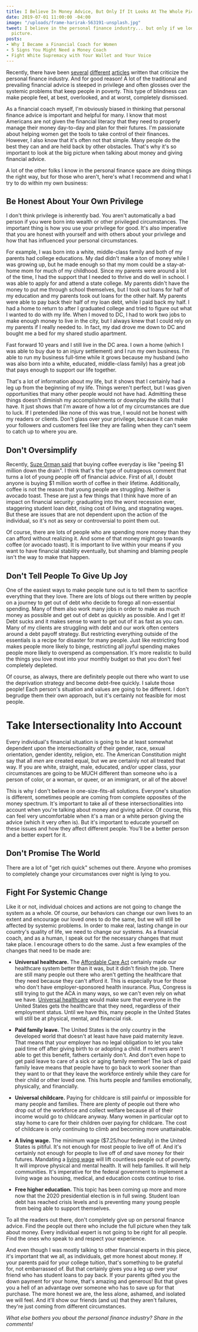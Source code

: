 ```yaml
---
title: I Believe In Money Advice, But Only If It Looks At The Whole Picture
date: 2019-07-01 11:00:00 -04:00
image: "/uploads/frame-harirak-563191-unsplash.jpg"
tweet: I believe in the personal finance industry... but only if we look at the whole
  picture.
posts:
- Why I Became a Financial Coach for Women
- 5 Signs You Might Need a Money Coach
- Fight White Supremacy with Your Wallet and Your Voice
---
```


Recently, there have been [several](https://www.gq.com/story/suze-orman-personal-finance?fbclid=IwAR05723xbP5C46rs-WMK_1KpQvJjT-WpWYWtFwz6uSqmpW6qRyIfYGsE-Yo) [different](https://www.vice.com/en_us/article/ev3dde/most-money-advice-is-worthless) [articles](https://www.fastcompany.com/90343899/sallie-krawcheck-saving-money-latte-advice) written that criticize the personal finance industry. And for good reason! A lot of the traditional and prevailing financial advice is steeped in privilege and often glosses over the systemic problems that keep people in poverty. This type of blindness can make people feel, at best, overlooked, and at worst, completely dismissed.

As a financial coach myself, I'm obviously biased in thinking that personal finance advice is important and helpful for many. I know that most Americans are not given the financial literacy that they need to properly manage their money day-to-day and plan for their futures. I'm passionate about helping women get the tools to take control of their finances. However, I also know that it's often not that simple. Many people do the best they can and are held back by other obstacles. That's why it's so important to look at the big picture when talking about money and giving financial advice. 

A lot of the other folks I know in the personal finance space are doing things the right way, but for those who aren't, here's what I recommend and what I try to do within my own business:

## Be Honest About Your Own Privilege

I don't think privilege is inherently bad. You aren't automatically a bad person if you were born into wealth or other privileged circumstances. The important thing is how you use your privilege for good. It's also imperative that you are honest with yourself and with others about your privilege and how that has influenced your personal circumstances.

For example, I was born into a white, middle-class family and both of my parents had college educations. My dad didn't make a ton of money while I was growing up, but he made enough so that my mom could be a stay-at-home mom for much of my childhood. Since my parents were around a lot of the time, I had the support that I needed to thrive and do well in school. I was able to apply for and attend a state college. My parents didn't have the money to put me through school themselves, but I took out loans for half of my education and my parents took out loans for the other half. My parents were able to pay back their half of my loan debt, while I paid back my half. I had a home to return to after I graduated college and tried to figure out what I wanted to do with my life. When I moved to DC, I had to work two jobs to make enough money to live in the city, but I always knew that I could rely on  my parents if I really needed to. In fact, my dad drove me down to DC and bought me a bed for my shared studio apartment. 

Fast forward 10 years and I still live in the DC area. I own a home (which I was able to buy due to an injury settlement) and I run my own business. I'm able to run my business full-time while it grows because my husband (who was also born into a white, educated, middle-class family) has a great job that pays enough to support our life together. 

That's a lot of information about my life, but it shows that I certainly had a leg up from the beginning of my life. Things weren't perfect, but I was given opportunities that many other people would not have had. Admitting these things doesn't diminish my accomplishments or downplay the skills that I have. It just shows that I'm aware of how a lot of my circumstances are due to luck. If I pretended like none of this was true, I would not be honest with my readers or clients. Don't glass over your privilege, because it can make your followers and customers feel like they are failing when they can't seem to catch up to where you are. 

## Don't Oversimplify

Recently, [Suze Orman said](https://www.cnbc.com/2019/03/28/suze-orman-spending-money-on-coffee-is-like-throwing-1-million-down-the-drain.html) that buying coffee everyday is like "peeing $1 million down the drain". I think that's the type of outrageous comment that turns a lot of young people off of financial advice. First of all, I doubt anyone is buying $1 million worth of coffee in their lifetime. Additionally, coffee is not the reason that young people are struggling. Neither is avocado toast. These are just a few things that I think have more of an impact on financial security: graduating into the worst recession ever, staggering student loan debt, rising cost of living, and stagnating wages. But these are issues that are not dependent upon the action of the individual, so it's not as sexy or controversial to point them out. 

Of course, there are lots of people who are spending more money than they can afford without realizing it. And some of that money might go towards coffee (or avocado toast). It is important to live within your means if you want to have financial stability eventually, but shaming and blaming people isn't the way to make that happen. 

## Don't Tell People To Give Up Joy

One of the easiest ways to make people tune out is to tell them to sacrifice everything that they love. There are lots of blogs out there written by people on a journey to get out of debt who decide to forego all non-essential spending. Many of them also work many jobs in order to make as much money as possible and get out of debt as quickly as possible. And I get it! Debt sucks and it makes sense to want to get out of it as fast as you can. Many of my clients are struggling with debt and our work often centers around a debt payoff strategy. But restricting everything outside of the essentials is a recipe for disaster for many people. Just like restricting food makes people more likely to binge, restricting all joyful spending makes people more likely to overspend as compensation. It's more realistic to build the things you love most into your monthly budget so that you don't feel completely depleted. 

Of course, as always, there are definitely people out there who want to use the deprivation strategy and become debt-free quickly. I salute those people! Each person's situation and values are going to be different. I don't begrudge them their own approach, but it's certainly not feasible for most people. 

# Take Intersectionality Into Account

Every individual's financial situation is going to be at least somewhat dependent upon the intersectionality of their gender, race, sexual orientation, gender identity, religion, etc. The American Constitution might say that all *men* are created equal, but we are certainly not all treated that way. If you are white, straight, male, educated, and/or upper class, your circumstances are going to be MUCH different than someone who is a person of color, or a woman, or queer, or an immigrant, or all of the above! 

This is why I don't believe in one-size-fits-all solutions. Everyone's situation is different, sometimes people are coming from complete opposites of the money spectrum. It's important to take all of these intersectionalities into account when you're talking about money and giving advice. Of course, this can feel very uncomfortable when it's a man or a white person giving the advice (which it very often is). But it's important to educate yourself on these issues and how they affect different people. You'll be a better person and a better expert for it.

## Don't Promise The World

There are a lot of "get rich quick" schemes out there. Anyone who promises to completely change your circumstances over night is lying to you. 

## Fight For Systemic Change

Like it or not, individual choices and actions are not going to change the system as a whole. Of course, our behaviors can change our own lives to an extent and encourage our loved ones to do the same, but we will still be affected by systemic problems. In order to make real, lasting change in our country's quality of life, we need to change our systems. As a financial coach, and as a human, I speak out for the necessary changes that must take place. I encourage others to do the same. Just a few examples of the changes that need to be made are:

* **Universal healthcare.** The [Affordable Care Act](https://www.healthcare.gov/glossary/affordable-care-act/) certainly made our healthcare system better than it was, but it didn't finish the job. There are still many people out there who aren't getting the healthcare that they need because they can't afford it. This is especially true for those who don't have employer-sponsored health insurance. Plus, Congress is still trying to gut the ACA in many ways, so we can't even rely on what we have. [Universal healthcare](https://www.who.int/health_financing/universal_coverage_definition/en/) would make sure that everyone in the United States gets the healthcare that they need, regardless of their employment status. Until we have this, many people in the United States will still be at physical, mental, and financial risk. 

* **Paid family leave.** The United States is the only country in the developed world that doesn't at least have have paid maternity leave. That means that your employer has no legal obligation to let you take paid time off after giving birth to or adopting a child. If mothers aren't able to get this benefit, fathers certainly don't. And don't even hope to get paid leave to care of a sick or aging family member! The lack of paid family leave means that people have to go back to work sooner than they want to or that they leave the workforce entirely while they care for their child or other loved one. This hurts people and families emotionally, physically, and financially. 

* **Universal childcare.** Paying for childcare is still painful or impossible for many people and families. There are plenty of people out there who drop out of the workforce and collect welfare because all of their income would go to childcare anyway. Many women in particular opt to stay home to care for their children over paying for childcare. The cost of childcare is only continuing to climb and becoming more unattainable. 

* **A living wage.** The minimum wage ($7.25/hour federally) in the United States is pitiful. It's not enough for most people to live off of. And it's certainly not enough for people to live off of *and* save money for their futures. Mandating a [living wage](https://www.nytimes.com/2019/06/05/smarter-living/what-a-living-wage-actually-means.html) will lift countless people out of poverty. It will improve physical and mental health. It will help families. It will help communities. It's imperative for the federal government to implement a living wage as housing, medical, and education costs continue to rise.

* **Free higher education.** This topic has been coming up more and more now that the 2020 presidential election is in full swing. Student loan debt has reached crisis levels and is preventing many young people from being able to support themselves. 

To all the readers out there, don't completely give up on personal finance advice. Find the people out there who include the full picture when they talk about money. Every individual expert is not going to be right for all people. Find the ones who speak to and respect your experience. 

And even though I was mostly talking to other financial experts in this piece, it's important that we all, as individuals, get more honest about money. If your parents paid for your college tuition, that's something to be grateful for, not embarrassed of. But that certainly gives you a leg up over your friend who has student loans to pay back. If your parents gifted you the down payment for your home, that's amazing and generous! But that gives you a hell of an advantage over someone who has to save up for that purchase. The more honest we are, the less alone, ashamed, and isolated we will feel. And it'll show our friends (and us) that they aren't failures, they're just coming from different circumstances.

*What else bothers you about the personal finance industry? Share in the comments!*